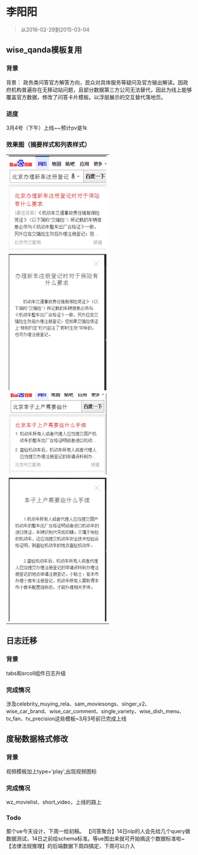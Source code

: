 # 李阳阳

> 从2016-02-29到2015-03-04

## wise_qanda模板复用

### 背景

背景： 政务类问答官方解答方向，民众对具体服务等疑问及官方输出解读。因政府机构普遍存在无移动站问题，且部分数据第三方公司无法替代，因此为线上能够覆盖官方数据，修改了问答卡片模板。以浮层展示的交互替代落地页。

### 进度

3月4号（下午）上线~~预计pv是1k

### 效果图（摘要样式和列表样式）

<table algin="center">
<tr>
<td><img src="img/v_liyangyang01/1.png" width='265'/></td>
</tr>
<tr>
<td><img src="img/v_liyangyang01/2.png" width='265'/></td>
</tr>
<tr>
<td><img src="img/v_liyangyang01/3.png" width='265'/></td>
</tr>
<tr>
<td><img src="img/v_liyangyang01/4.png" width='265'/></td>
</tr>
</table>

## 日志迁移

### 背景

tabs和srcoll组件日志升级

### 完成情况

涉及celebrity_muying_rela、sam_moviesongs、singer_v2、wise_car_brand、wise_car_comment、single_variety、wise_dish_menu、tv_fan、tv_precision这些模板~3月3号前已完成上线

## 度秘数据格式修改

### 背景

视频模板加上type='play',出现视频图标

### 完成情况

wz_movielist、short_video，上线的路上

### Todo

那个ue今天设计，下周一给初稿。
【问答聚合】14日nlp的人会先给几个query做数据测试，14日之前给schema标准。等ue图出来就可开始搞这个数据标准啦~
【法律法规推理】的后端数据下周四搞定，下周可以介入